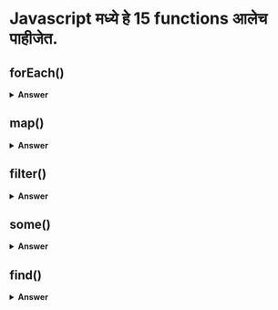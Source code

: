 # Javascript मध्ये हे 15 functions आलेच पाहीजेत.

## forEach()

<details><summary><b>Answer</b></summary>

The forEach() method calls a function for each element in an array.example:

```javascript
  
const phones = [
  {brand : 'Apple' , price : 1000},
  {brand : 'Samsung' , price : 800},
  {brand : 'OnePlus' , price : 400},
  {brand : 'LG' , price : 1200},
  {brand : 'Xiami' , price : 300},
  {brand : 'Realme' , price : 600},
  {brand : 'Nokia' , price : 1500}
 ];

  const phonesArray = phones.forEach((phone) => {
      
     console.log(`phone.brand phone.price `)
  
  });
  
 console.log(phonesArray)

 // style 2
  
 phones.forEach((element, index) => { console.log(element) })
  
 ``` 
</details>


## map()

<details><summary><b>Answer</b></summary>

map() creates a new array from calling a function for every array element.example:

```javascript
  
const phones = [
  {brand : 'Apple' , price : 1000},
  {brand : 'Samsung' , price : 800},
  {brand : 'OnePlus' , price : 400},
  {brand : 'LG' , price : 1200},
  {brand : 'Xiami' , price : 300},
  {brand : 'Realme' , price : 600},
  {brand : 'Nokia' , price : 1500}
 ];

  const NewPhonesArray = phones.map((phone) => {
      
     return phone.price - 10;
  
  });
  
  console.log(NewPhonesArray);
 
  
 ``` 
</details>


## filter()

<details><summary><b>Answer</b></summary>

```javascript
  
const phones = [
  {brand : 'Apple' , price : 1000},
  {brand : 'Samsung' , price : 800},
  {brand : 'OnePlus' , price : 400},
  {brand : 'LG' , price : 1200},
  {brand : 'Xiami' , price : 300},
  {brand : 'Realme' , price : 600},
  {brand : 'Nokia' , price : 1500}
 ];

  const NewPhonesArray = phones.filter((phone) => {
      
     return phone.price > 800;
  
  });
  
  console.log(NewPhonesArray);
  
  //output
  [ { brand: 'Apple', price: 1000 },
  { brand: 'LG', price: 1200 },
  { brand: 'Nokia', price: 1500 } ]
``` 
</details>

## some()

<details><summary><b>Answer</b></summary>
 The some() method executes the function once for each array element:
```javascript
  
const phones = [
  {brand : 'Apple' , price : 1000},
  {brand : 'Samsung' , price : 800},
  {brand : 'OnePlus' , price : 400},
  {brand : 'LG' , price : 1200},
  {brand : 'Xiami' , price : 300},
  {brand : 'Realme' , price : 600},
  {brand : 'Nokia' , price : 1500}
 ];

  const NewPhonesArray = phones.some((phone) => {
      
     return phone.price === 800;
  
  });
  
  console.log(NewPhonesArray);
  
  //output
   true
``` 
</details>

## every()

<details><summary><b>Answer</b></summary>
The every() method returns true if the function returns true for all elements.
```javascript
  
const phones = [
  {brand : 'Apple' , price : 1000},
  {brand : 'Samsung' , price : 800},
  {brand : 'OnePlus' , price : 400},
  {brand : 'LG' , price : 1200},
  {brand : 'Xiami' , price : 300},
  {brand : 'Realme' , price : 600},
  {brand : 'Nokia' , price : 1500}
 ];

  const NewPhonesArray = phones.every((phone) => {
      
     return phone.price > 500;
  
  });
  
  console.log(NewPhonesArray);
  
  //output
   false
``` 
</details>

## find()

<details><summary><b>Answer</b></summary>
The find() method returns the value of the first element that passes a test.
```javascript
  
const phones = [
  {brand : 'Apple' , price : 1000},
  {brand : 'Samsung' , price : 800},
  {brand : 'OnePlus' , price : 400},
  {brand : 'LG' , price : 1200},
  {brand : 'Xiami' , price : 300},
  {brand : 'Realme' , price : 600},
  {brand : 'Nokia' , price : 1500}
 ];

  const NewPhonesArray = phones.find((phone) => {
      
     return phone.price > 300;
  
  });
  
  console.log(NewPhonesArray);
  
  //output
   { brand: 'Apple', price: 1000 }
``` 
</details>

## includes()

<details><summary><b>Answer</b></summary>
The includes() method returns true if an array contains a specified value.
```javascript
  
const fruits = ["Banana", "Orange", "Apple", "Mango"];
  
console.log(fruits.includes("Mango"));
  
  //output
   true
``` 
</details>

